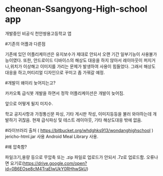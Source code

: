 # cheonan-Ssangyong-High-school app
개발중인 비공식 천안쌍용고등학교 앱

#기존의 어플과 다른점

기존에 있던 어플리케이션은 유지보수가 제대로 안되서
오랜 기간 일부기능이 사용불가능이였다.
또한,
안드로이드 디바이스의 해상도 대응을 하지 않아서
레이아웃이 퍼지거나,위치가 이상해고 이미지를 가리는
문제가 발생하여 사용이 힘들었다.
그래서 해상도 대응을 하고,머티리얼 디자인으로 꾸미고
좀 가꿔갈 예정.

#개발이 왜이리 늦어지는고?

카카오톡 급식봇 개발을 하면서 
정작 어플리케이션은 개발이 늦어짐.

앞으로 어떻게 될지 미지수.

학교 공지사항과 가정통신문 파싱,
기타 게시판 작성, 이미지등등을
불러 와야하는데 개발하기 귀찮음.
현재 급식파싱 및 테스트 레이아웃,
기타 해상도대응 밖에 없음.

#라이브러리 출처
( https://bitbucket.org/whdghks913/wondanghighschool ) 
jericho-html.jar 사용
Android Meal Library 사용.

#왜 압축함?

파일크기,용량 등으로 무압축 또는 .zip 
파일로 업로드가 안되서 .7z로 업로드함.
오류나면 요기로(https://drive.google.com/open?id=0B6EOse8cM4TraElwUkY0RHhwSkU)
